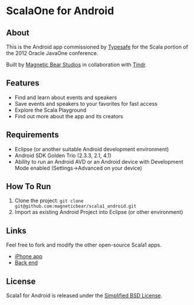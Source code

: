 # ScalaOne for Android

## About
This is the Android app commissioned by [Typesafe](http://www.typesafe.com) for the Scala portion of the 2012 Oracle JavaOne conference.

Built by [Magnetic Bear Studios](http://magneticbear.com) in collaboration with [Tindr](http://tindr.co).

## Features

* Find and learn about events and speakers
* Save events and speakers to your favorites for fast access
* Explore the Scala Playground
* Find out more about the app and its creators

## Requirements

* Eclipse (or another suitable Android development environment)
* Android SDK Golden Trio (2.3.3, 2.1, 4.1)
* Ability to run an Android AVD or an Android device with Development Mode enabled (Settings->Advanced on your device)

## How To Run

1. Clone the project: `git clone git@github.com:magneticbear/scala1_android.git`
2. Import as existing Android Project into Eclipse (or other environment)

## Links

Feel free to fork and modify the other open-source Scala1 apps.

* [iPhone app](https://github.com/magneticbear/scalaone_iphone)
* [Back end](https://github.com/tindr/Scala1)

## License

Scala1 for Android is released under the [Simplified BSD License](https://github.com/magneticbear/scala1_android/blob/master/LICENSE).